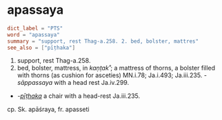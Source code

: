 # apassaya

``` toml
dict_label = "PTS"
word = "apassaya"
summary = "support, rest Thag-a.258. 2. bed, bolster, mattres"
see_also = ["pīṭhaka"]
```

1. support, rest Thag\-a.258.
2. bed, bolster, mattress, in *kaṇṭak˚*; a mattress of thorns, a bolster filled with thorns (as cushion for asceties) MN.i.78; Ja.i.493; Ja.iii.235. *\-sāppassaya* with a head rest Ja.iv.299.

* *\-[pīṭhaka](pīṭhaka.md)* a chair with a head\-rest Ja.iii.235.

cp. Sk. apāśraya, fr. apasseti

